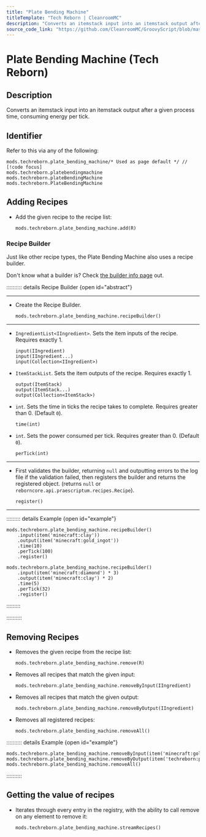 ```yaml
---
title: "Plate Bending Machine"
titleTemplate: "Tech Reborn | CleanroomMC"
description: "Converts an itemstack input into an itemstack output after a given process time, consuming energy per tick."
source_code_link: "https://github.com/CleanroomMC/GroovyScript/blob/master/src/main/java/com/cleanroommc/groovyscript/compat/mods/techreborn/PlateBendingMachine.java"
---
```


# Plate Bending Machine (Tech Reborn)

## Description

Converts an itemstack input into an itemstack output after a given process time, consuming energy per tick.

## Identifier

Refer to this via any of the following:

```groovy:no-line-numbers {1}
mods.techreborn.plate_bending_machine/* Used as page default */ // [!code focus]
mods.techreborn.platebendingmachine
mods.techreborn.plateBendingMachine
mods.techreborn.PlateBendingMachine
```


## Adding Recipes

- Add the given recipe to the recipe list:

    ```groovy:no-line-numbers
    mods.techreborn.plate_bending_machine.add(R)
    ```


### Recipe Builder

Just like other recipe types, the Plate Bending Machine also uses a recipe builder.

Don't know what a builder is? Check [the builder info page](../../getting_started/builder.md) out.

:::::::::: details Recipe Builder {open id="abstract"}

---

- Create the Recipe Builder.

    ```groovy:no-line-numbers
    mods.techreborn.plate_bending_machine.recipeBuilder()
    ```

---

- `IngredientList<IIngredient>`. Sets the item inputs of the recipe. Requires exactly 1.

    ```groovy:no-line-numbers
    input(IIngredient)
    input(IIngredient...)
    input(Collection<IIngredient>)
    ```

- `ItemStackList`. Sets the item outputs of the recipe. Requires exactly 1.

    ```groovy:no-line-numbers
    output(ItemStack)
    output(ItemStack...)
    output(Collection<ItemStack>)
    ```

- `int`. Sets the time in ticks the recipe takes to complete. Requires greater than 0. (Default `0`).

    ```groovy:no-line-numbers
    time(int)
    ```

- `int`. Sets the power consumed per tick. Requires greater than 0. (Default `0`).

    ```groovy:no-line-numbers
    perTick(int)
    ```

---

- First validates the builder, returning `null` and outputting errors to the log file if the validation failed, then registers the builder and returns the registered object. (returns `null` or `reborncore.api.praescriptum.recipes.Recipe`).

    ```groovy:no-line-numbers
    register()
    ```

---

::::::::: details Example {open id="example"}
```groovy:no-line-numbers
mods.techreborn.plate_bending_machine.recipeBuilder()
    .input(item('minecraft:clay'))
    .output(item('minecraft:gold_ingot'))
    .time(10)
    .perTick(100)
    .register()

mods.techreborn.plate_bending_machine.recipeBuilder()
    .input(item('minecraft:diamond') * 3)
    .output(item('minecraft:clay') * 2)
    .time(5)
    .perTick(32)
    .register()
```

:::::::::

::::::::::

## Removing Recipes

- Removes the given recipe from the recipe list:

    ```groovy:no-line-numbers
    mods.techreborn.plate_bending_machine.remove(R)
    ```

- Removes all recipes that match the given input:

    ```groovy:no-line-numbers
    mods.techreborn.plate_bending_machine.removeByInput(IIngredient)
    ```

- Removes all recipes that match the given output:

    ```groovy:no-line-numbers
    mods.techreborn.plate_bending_machine.removeByOutput(IIngredient)
    ```

- Removes all registered recipes:

    ```groovy:no-line-numbers
    mods.techreborn.plate_bending_machine.removeAll()
    ```

:::::::::: details Example {open id="example"}
```groovy:no-line-numbers
mods.techreborn.plate_bending_machine.removeByInput(item('minecraft:gold_ingot'))
mods.techreborn.plate_bending_machine.removeByOutput(item('techreborn:plates:36'))
mods.techreborn.plate_bending_machine.removeAll()
```

::::::::::

## Getting the value of recipes

- Iterates through every entry in the registry, with the ability to call remove on any element to remove it:

    ```groovy:no-line-numbers
    mods.techreborn.plate_bending_machine.streamRecipes()
    ```
